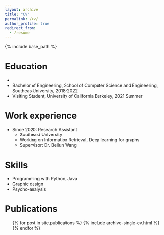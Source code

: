 ```yaml
---
layout: archive
title: "CV"
permalink: /cv/
author_profile: true
redirect_from:
  - /resume
---
```


{% include base_path %}

Education
======
* 
* Bachelor of Engineering, School of Computer Science and Engineering, Southeas University, 2018-2022
* Visiting Student, University of California Berkeley, 2021 Summer

Work experience
======
* Since 2020: Research Assistant
  * Southeast University
  * Working on Information Retrieval, Deep learning for graphs
  * Supervisor: Dr. Beilun Wang
  
Skills
======
* Programming with Python, Java
* Graphic design
* Psycho-analysis

Publications
======
  <ul>{% for post in site.publications %}
    {% include archive-single-cv.html %}
  {% endfor %}</ul>
  

